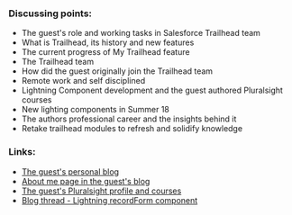 ### Discussing points:

- The guest's role and working tasks in Salesforce Trailhead team
- What is Trailhead, its history and new features
- The current progress of My Trailhead feature
- The Trailhead team
- How did the guest originally join the Trailhead team
- Remote work and self disciplined
- Lightning Component development and the guest authored Pluralsight courses
- New lighting components in Summer 18
- The authors professional career and the insights behind it
- Retake trailhead modules to refresh and solidify knowledge

### Links:

- [The guest's personal blog](https://saramorgan.net/)
- [About me page in the guest's blog](https://saramorgan.net/about/)
- [The guest's Pluralsight profile and courses](https://www.pluralsight.com/authors/sara-morgan)
- [Blog thread - Lightning recordForm component](https://saramorgan.net/2018/05/28/why-the-lightningrecordform-component-is-so-awesome/)